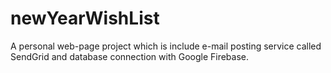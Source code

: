 # newYearWishList
A personal web-page project which is include e-mail posting service called SendGrid and database connection with Google Firebase. 
